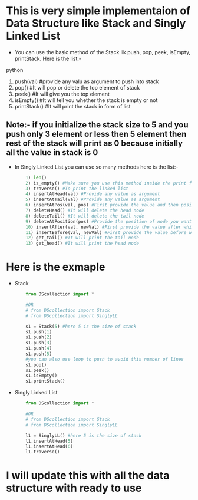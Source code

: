 # This is very simple implementaion of Data Structure like Stack and Singly Linked List

* You can use the basic method of the Stack lik push, pop, peek, isEmpty, printStack. Here is the list:-

python
1) push(val) #provide any valu as argument to push into stack
2) pop() #It will pop or delete the top element of stack
3) peek() #It will give you the top element
4) isEmpty() #It will tell you whether the stack is empty or not
5) printStack() #It will print the stack in form of list

Note:- if you initialize the stack size to 5 and you push only 3 element or less then 5 element then rest of the stack will print as 0 because initially all the value in stack is 0
---

* In Singly Linked List you can use so many methods here is the list:-

  
    ```python
        1) len()
        2) is_empty() #Make sure you use this method inside the print function
        3) traverse() #To print the linked list
        4) insertAtHead(val) #Provide any value as argument
        5) insertAtTail(val) #Provide any value as argument
        6) insertAtPos(val, pos) #First provide the value and then position
        7) deleteHead() #It will delete the head node
        8) deleteTail() #It will delete the tail node
        9) deleteAtPosition(pos) #Provide the position of node you want to delete
        10) insertAfter(val, newVal) #First provide the value after which you want to add a new value. E.g:- after 5 you want to add 6 then insertAfter(5, 6)
        11) insertBefore(val, newVal) #First provide the value before which you want to add a new value. E.g:- before 5 you want to add 6 then insertBefore(5, 6)
        12) get_tail() #It will print the tail node
        13) get_head() #It will print the head node
    ```

# Here is the exmaple 

* Stack
    
    ```python
        from DScollection import *

        #OR
        # from DScollection import Stack
        # from DScollection import SinglyLL

        s1 = Stack(5) #here 5 is the size of stack
        s1.push(1)
        s1.push(2)
        s1.push(3)
        s1.push(4)
        s1.push(5)
        #you can also use loop to push to avoid this number of lines
        s1.pop()
        s1.peek()
        s1.isEmpty()
        s1.printStack()
    ```
* Singly Linked List
    
    ```python
        from DScollection import *

        #OR
        # from DScollection import Stack
        # from DScollection import SinglyLL

        l1 = SinglyLL() #here 5 is the size of stack
        l1.insertAtHead(5)
        l1.insertAtHead(6)
        l1.traverse()
    ```

# I will update this with all the data structure with ready to use